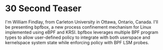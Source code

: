 # 30 Second Teaser

I'm William Findlay, from Carleton University in Ottawa, Ontario, Canada. I'll
be presenting bpfbox, a new process confinement mechanism for Linux implemented
using eBPF and KRSI. bpfbox leverages multiple BPF program types to allow
user-defined policy to integrate with both userspace and kernelspace system
state while enforcing policy with BPF LSM probes.
